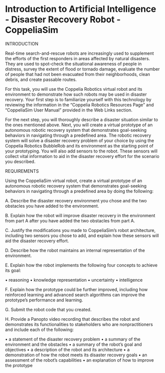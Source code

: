 # Introduction to Artificial Intelligence - Disaster Recovery Robot - CoppeliaSim

INTRODUCTION

Real-time search-and-rescue robots are increasingly used to supplement the efforts of the first responders in areas affected by natural disasters. They are used to spot-check the situational awareness of people in distress, survey the extent of flood or tornado damage, evaluate the number of people that had not been evacuated from their neighborhoods, clean debris, and create passable routes.

For this task, you will use the Coppelia Robotics virtual robot and its environment to demonstrate how such robots may be used in disaster recovery. Your first step is to familiarize yourself with this technology by reviewing the information in the “Coppelia Robotics Resources Page” and “CoppeliaSim User Manual” provided in the Web Links section.

For the next step, you will thoroughly describe a disaster situation similar to the ones mentioned above. Next, you will create a virtual prototype of an autonomous robotic recovery system that demonstrates goal-seeking behaviors in navigating through a predefined area. The robotic recovery system will solve a disaster recovery problem of your choice by using the Coppelia Robotics BubbleRob and its environment as the starting point of your prototyping. You will also add sensors to the robot. These sensors will collect vital information to aid in the disaster recovery effort for the scenario you described.

REQUIREMENTS

Using the CoppeliaSim virtual robot, create a virtual prototype of an autonomous robotic recovery system that demonstrates goal-seeking behaviors in navigating through a predefined area by doing the following: 

A.  Describe the disaster recovery environment you chose and the two obstacles you have added to the environment. 

B.  Explain how the robot will improve disaster recovery in the environment from part A after you have added the two obstacles from part A. 

C.  Justify the modifications you made to CoppeliaSim’s robot architecture, including two sensors you chose to add, and explain how these sensors will aid the disaster recovery effort. 

D.  Describe how the robot maintains an internal representation of the environment. 

E.  Explain how the robot implements the following four concepts to achieve its goal: 

•   reasoning 
•   knowledge representation 
•   uncertainty 
•   intelligence 

F.  Explain how the prototype could be further improved, including how reinforced learning and advanced search algorithms can improve the prototype’s performance and learning. 


G.  Submit the robot code that you created. 


H.  Provide a Panopto video recording that describes the robot and demonstrates its functionalities to stakeholders who are nonpractitioners and include each of the following: 

•   a statement of the disaster recovery problem 
•   a summary of the environment and the obstacles 
•   a summary of the robot’s goal and objectives 
•   a description of the robot and its architecture 
•   a demonstration of how the robot meets its disaster recovery goals 
•   an assessment of the robot’s capabilities 
•   an explanation of how to improve the prototype 
